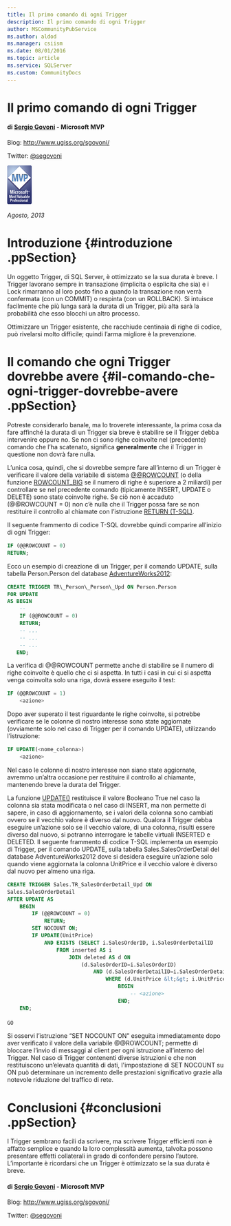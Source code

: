 ```yaml
---
title: Il primo comando di ogni Trigger
description: Il primo comando di ogni Trigger
author: MSCommunityPubService
ms.author: aldod
ms.manager: csiism
ms.date: 08/01/2016
ms.topic: article
ms.service: SQLServer
ms.custom: CommunityDocs
---
```


# Il primo comando di ogni Trigger

#### di [Sergio Govoni](http://mvp.microsoft.com/en-us/mvp/Sergio%20Govoni-4029181) - Microsoft MVP

Blog: <http://www.ugiss.org/sgovoni/>

Twitter: [@segovoni](https://twitter.com/segovoni)

![](./img/Il-primo-comando-di-ogni-Trigger/image1.png)


*Agosto, 2013*

Introduzione {#introduzione .ppSection}
============

Un oggetto Trigger, di SQL Server, è ottimizzato se la sua durata è
breve. I Trigger lavorano sempre in transazione (implicita o esplicita
che sia) e i Lock rimarranno al loro posto fino a quando la transazione
non verrà confermata (con un COMMIT) o respinta (con un ROLLBACK). Si
intuisce facilmente che più lunga sarà la durata di un Trigger, più alta
sarà la probabilità che esso blocchi un altro processo.

Ottimizzare un Trigger esistente, che racchiude centinaia di righe di
codice, può rivelarsi molto difficile; quindi l’arma migliore è la
prevenzione.

Il comando che ogni Trigger dovrebbe avere {#il-comando-che-ogni-trigger-dovrebbe-avere .ppSection}
==========================================

Potreste considerarlo banale, ma lo troverete interessante, la prima
cosa da fare affinché la durata di un Trigger sia breve è stabilire se
il Trigger debba intervenire oppure no. Se non ci sono righe coinvolte
nel (precedente) comando che l’ha scatenato, significa **generalmente**
che il Trigger in questione non dovrà fare nulla.

L’unica cosa, quindi, che si dovrebbe sempre fare all’interno di un
Trigger è verificare il valore della variabile di sistema
[@@ROWCOUNT](http://technet.microsoft.com/it-it/library/ms187316.aspx)
(o della funzione
[ROWCOUNT\_BIG](http://technet.microsoft.com/it-it/library/ms181406.aspx)
se il numero di righe è superiore a 2 miliardi) per controllare se nel
precedente comando (tipicamente INSERT, UPDATE o DELETE) sono state
coinvolte righe. Se ciò non è accaduto (@@ROWCOUNT = 0) non c’è nulla
che il Trigger possa fare se non restituire il controllo al chiamate con
l’istruzione [RETURN
(T-SQL)](http://msdn.microsoft.com/it-it/library/ms174998.aspx).

Il seguente frammento di codice T-SQL dovrebbe quindi comparire
all’inizio di ogni Trigger:

```SQL
IF (@@ROWCOUNT = 0)
RETURN;
```

Ecco un esempio di creazione di un Trigger, per il comando UPDATE, sulla
tabella Person.Person del database
[AdventureWorks2012](http://msftdbprodsamples.codeplex.com/releases/view/55330):

```SQL
CREATE TRIGGER TR\_Person\_Person\_Upd ON Person.Person
FOR UPDATE
AS BEGIN
    --
    IF (@@ROWCOUNT = 0)
    RETURN;
    -- ...
    -- ...
    -- ...
   END;
```

La verifica di @@ROWCOUNT permette anche di stabilire se il numero di
righe coinvolte è quello che ci si aspetta. In tutti i casi in cui ci si
aspetta venga coinvolta solo una riga, dovrà essere eseguito il test:

```SQL
IF (@@ROWCOUNT = 1)
    <azione>
```

Dopo aver superato il test riguardante le righe coinvolte, si potrebbe
verificare se le colonne di nostro interesse sono state aggiornate
(ovviamente solo nel caso di Trigger per il comando UPDATE), utilizzando
l’istruzione:

```SQL
IF UPDATE(<nome_colonna>)
    <azione>
```

Nel caso le colonne di nostro interesse non siano state aggiornate,
avremmo un’altra occasione per restituire il controllo al chiamante,
mantenendo breve la durata del Trigger.

La funzione
[UPDATE()](http://technet.microsoft.com/it-it/library/ms187326.aspx)
restituisce il valore Booleano True nel caso la colonna sia stata
modificata o nel caso di INSERT, ma non permette di sapere, in caso di
aggiornamento, se i valori della colonna sono cambiati ovvero se il
vecchio valore è diverso dal nuovo. Qualora il Trigger debba eseguire
un’azione solo se il vecchio valore, di una colonna, risulti essere
diverso dal nuovo, si potranno interrogare le tabelle virtuali INSERTED
e DELETED. Il seguente frammento di codice T-SQL implementa un esempio
di Trigger, per il comando UPDATE, sulla tabella Sales.SalesOrderDetail
del database AdventureWorks2012 dove si desidera eseguire un’azione solo
quando viene aggiornata la colonna UnitPrice e il vecchio valore è
diverso dal nuovo per almeno una riga.

```SQl
CREATE TRIGGER Sales.TR_SalesOrderDetail_Upd ON
Sales.SalesOrderDetail
AFTER UPDATE AS
    BEGIN
        IF (@@ROWCOUNT = 0)
            RETURN;
        SET NOCOUNT ON;
        IF UPDATE(UnitPrice)
            AND EXISTS (SELECT i.SalesOrderID, i.SalesOrderDetailID
                FROM inserted AS i
                    JOIN deleted AS d ON
                        (d.SalesOrderID=i.SalesOrderID)
                            AND (d.SalesOrderDetailID=i.SalesOrderDetailID)
                                WHERE (d.UnitPrice &lt;&gt; i.UnitPrice))
                                    BEGIN
                                        -- <azione>
                                    END;
    END;

GO
```

Si osservi l’istruzione “SET NOCOUNT ON” eseguita immediatamente dopo
aver verificato il valore della variabile @@ROWCOUNT; permette di
bloccare l’invio di messaggi al client per ogni istruzione all’interno
del Trigger. Nel caso di Trigger contenenti diverse istruzioni e che non
restituiscono un’elevata quantità di dati, l'impostazione di SET NOCOUNT
su ON può determinare un incremento delle prestazioni significativo
grazie alla notevole riduzione del traffico di rete.

Conclusioni {#conclusioni .ppSection}
===========

I Trigger sembrano facili da scrivere, ma scrivere Trigger efficienti
non è affatto semplice e quando la loro complessità aumenta, talvolta
possono presentare effetti collaterali in grado di confondere persino
l’autore. L’importante è ricordarsi che un Trigger è ottimizzato se la
sua durata è breve.

#### di [Sergio Govoni](http://mvp.microsoft.com/en-us/mvp/Sergio%20Govoni-4029181) - Microsoft MVP

Blog: <http://www.ugiss.org/sgovoni/>

Twitter: [@segovoni](https://twitter.com/segovoni)




